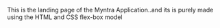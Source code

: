 This is the landing page of the Myntra Application..and its is purely made using the HTML and CSS flex-box model
